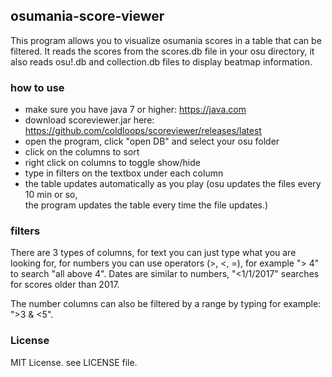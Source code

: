 

## osumania-score-viewer

This program allows you to visualize osumania scores in a table that can be filtered.
It reads the scores from the scores.db file in your osu directory,
it also reads osu!.db and collection.db files to display beatmap information.

### how to use

* make sure you have java 7 or higher: https://java.com
* download scoreviewer.jar here: https://github.com/coldloops/scoreviewer/releases/latest
* open the program, click "open DB" and select your osu folder
* click on the columns to sort
* right click on columns to toggle show/hide
* type in filters on the textbox under each column
* the table updates automatically as you play (osu updates the files every 10 min or so,\
the program updates the table every time the file updates.)

### filters

There are 3 types of columns, for text you can just type what you are looking for,
for numbers you can use operators (>, <, =), for example "> 4" to search "all above 4".
Dates are similar to numbers, "<1/1/2017" searches for scores older than 2017.

The number columns can also be filtered by a range by typing for example: ">3 & <5".

### License

MIT License. see LICENSE file.
